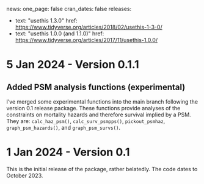 news:
 one_page: false
 cran_dates: false
 releases:
 - text: "usethis 1.3.0"
   href: https://www.tidyverse.org/articles/2018/02/usethis-1-3-0/
 - text: "usethis 1.0.0 (and 1.1.0)"
   href: https://www.tidyverse.org/articles/2017/11/usethis-1.0.0/

# 5 Jan 2024 - Version 0.1.1

## Added PSM analysis functions (experimental)

I’ve merged some experimental functions into the main branch following the version 0.1 release package. These functions provide analyses of the constraints on mortality hazards and therefore survival implied by a PSM. They are: `calc_haz_psm()`, `calc_surv_psmpps()`, `pickout_psmhaz`, `graph_psm_hazards()`, and `graph_psm_survs()`.

# 1 Jan 2024 - Version 0.1

This is the initial release of the package, rather belatedly. The code dates to October 2023.

